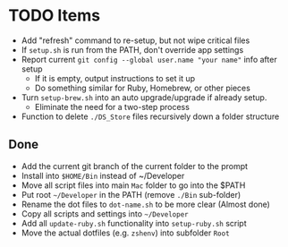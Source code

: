 # TODO Items

- Add "refresh" command to re-setup, but not wipe critical files
- If `setup.sh` is run from the PATH, don't override app settings
- Report current `git config --global user.name "your name"` info after setup
    - If it is empty, output instructions to set it up
    - Do something similar for Ruby, Homebrew, or other pieces
- Turn `setup-brew.sh` into an auto upgrade/upgrade if already setup.
    - Eliminate the need for a two-step process
- Function to delete `./DS_Store` files recursively down a folder structure 

## Done

- Add the current git branch of the current folder to the prompt
- Install into `$HOME/Bin` instead of ~/Developer
- Move all script files into main `Mac` folder to go into the $PATH
- Put root `~/Developer` in the PATH (remove `./Bin` sub-folder)
- Rename the dot files to `dot-name.sh` to be more clear (Almost done)
- Copy all scripts and settings into `~/Developer`
- Add all `update-ruby.sh` functionality into `setup-ruby.sh` script
- Move the actual dotfiles (e.g. `zshenv`) into subfolder `Root`





